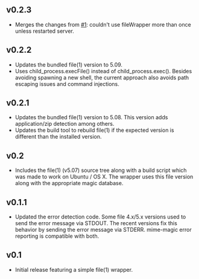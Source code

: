 ## v0.2.3
 * Merges the changes from [#1](https://github.com/SaltwaterC/mime-magic/pull/1): couldn't use fileWrapper more than once unless restarted server.

## v0.2.2
 * Updates the bundled file(1) version to 5.09.
 * Uses child_process.execFile() instead of child_process.exec(). Besides avoiding spawning a new shell, the current approach also avoids path escaping issues and command injections.

## v0.2.1
 * Updates the bundled file(1) version to 5.08. This version adds application/zip detection among others.
 * Updates the build tool to rebuild file(1) if the expected version is different than the installed version.

## v0.2
 * Includes the file(1) (v5.07) source tree along with a build script which was made to work on Ubuntu / OS X. The wrapper uses this file version along with the appropriate magic database.

## v0.1.1
 * Updated the error detection code. Some file 4.x/5.x versions used to send the error message via STDOUT. The recent versions fix this behavior by sending the error message via STDERR. mime-magic error reporting is compatible with both.

## v0.1
 * Initial release featuring a simple file(1) wrapper.
